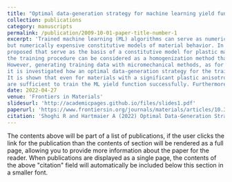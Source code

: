 ```yaml
---
title: "Optimal data-generation strategy for machine learning yield functions in anisotropic plasticity"
collection: publications
category: manuscripts
permalink: /publication/2009-10-01-paper-title-number-1
excerpt: 'Trained machine learning (ML) algorithms can serve as numerically efficient surrogate models of sophisticated
but numerically expensive constitutive models of material behavior. In the field of plasticity, ML yield functions have been
proposed that serve as the basis of a constitutive model for plastic material behavior. If the training data for such ML flow rules is gained by micromechanical models, 
the training procedure can be considered as a homogenization method that captures essential information of microstructure-property relationships of a given material.
However, generating training data with micromechanical methods, as for example, the crystal plasticity finite element method, is a numerically challenging task. Hence, in this work,
it is investigated how an optimal data-generation strategy for the training of a ML model can be established that produces reliable and accurate ML yield functions with the least possible effort.
It is shown that even for materials with a significant plastic anisotropy, as polycrystals with a pronounced Goss texture, 300 data points representing the yield locus of the material in stress space, 
are sufficient to train the ML yield function successfully. Furthermore, it is demonstrated how data-oriented flow rules can be used in standard finite element analysis.'
date: 2022-04-27
venue: 'Frontiers in Materials'
slidesurl: 'http://academicpages.github.io/files/slides1.pdf'
paperurl: 'https://www.frontiersin.org/journals/materials/articles/10.3389/fmats.2022.868248/full'
citation: 'Shoghi R and Hartmaier A (2022) Optimal Data-Generation Strategy for Machine Learning Yield Functions in Anisotropic Plasticity. Front. Mater. 9:868248. doi: 10.3389/fmats.2022.868248; <i>Journal 1</i>. 1(1).'
---
```


The contents above will be part of a list of publications, if the user clicks the link for the publication than the contents of section will be rendered as a full page, allowing you to provide more information about the paper for the reader. When publications are displayed as a single page, the contents of the above "citation" field will automatically be included below this section in a smaller font.